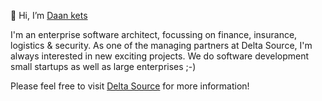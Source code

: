 👋 Hi, I’m [Daan kets](https://github.com/daankets)

I'm an enterprise software architect, focussing on finance, insurance, logistics & security. As one of the managing partners at Delta Source,
I'm always interested in new exciting projects. We do software development small startups as well as large enterprises ;-)

Please feel free to visit [Delta Source](https://www.deltasource.eu) for more information!
